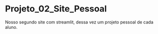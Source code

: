# Projeto_02_Site_Pessoal
Nosso segundo site com streamlit, dessa vez um projeto pessoal de cada aluno.
